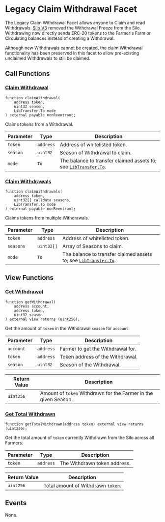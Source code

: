 # Legacy Claim Withdrawal Facet

The Legacy Claim Withdrawal Facet allows anyone to Claim and read Withdrawals. [Silo V3](https://bean.money/bip-36) removed the Withdrawal Freeze from the Silo. Withdrawing now directly sends ERC-20 tokens to the Farmer's Farm or Circulating balances instead of creating a Withdrawal.

Although new Withdrawals cannot be created, the claim Withdrawal functionality has been preserved in this facet to allow pre-existing unclaimed Withdrawals to still be claimed.

## Call Functions

### [Claim Withdrawal](https://github.com/BeanstalkFarms/Beanstalk/blob/master/protocol/contracts/beanstalk/silo/SiloFacet/LegacyClaimWithdrawalFacet.sol#L35)

```solidity
function claimWithdrawal(
    address token,
    uint32 season,
    LibTransfer.To mode
) external payable nonReentrant;
```

Claims tokens from a Withdrawal.

| Parameter | Type      | Description                                                                                             |
| --------- | --------- | ------------------------------------------------------------------------------------------------------- |
| `token`   | `address` | Address of whitelisted token.                                                                           |
| `season`  | `uint32`  | Season of Withdrawal to claim.                                                                          |
| `mode`    | `To`      | The balance to transfer claimed assets to; see [`LibTransfer.To`](../../overview/internal-balances.md). |

### [Claim Withdrawals](https://github.com/BeanstalkFarms/Beanstalk/blob/master/protocol/contracts/beanstalk/silo/SiloFacet/LegacyClaimWithdrawalFacet.sol#L50)

```solidity
function claimWithdrawals(
    address token,
    uint32[] calldata seasons,
    LibTransfer.To mode
) external payable nonReentrant;
```

Claims tokens from multiple Withdrawals.

| Parameter | Type       | Description                                                                                             |
| --------- | ---------- | ------------------------------------------------------------------------------------------------------- |
| `token`   | `address`  | Address of whitelisted token.                                                                           |
| `seasons` | `uint32[]` | Array of Seasons to claim.                                                                              |
| `mode`    | `To`       | The balance to transfer claimed assets to; see [`LibTransfer.To`](../../overview/internal-balances.md). |

## View Functions

### [Get Withdrawal](https://github.com/BeanstalkFarms/Beanstalk/blob/master/protocol/contracts/beanstalk/silo/SiloFacet/LegacyClaimWithdrawalFacet.sol#L66)

```solidity
function getWithdrawal(
    address account,
    address token,
    uint32 season
) external view returns (uint256);
```

Get the amount of `token` in the Withdrawal `season` for `account`.

| Parameter | Type      | Description                       |
| --------- | --------- | --------------------------------- |
| `account` | `address` | Farmer to get the Withdrawal for. |
| `token`   | `address` | Token address of the Withdrawal.  |
| `season`  | `uint32`  | Season of the Withdrawal.         |

| Return Value | Description                                                     |
| ------------ | --------------------------------------------------------------- |
| `uint256`    | Amount of `token` Withdrawn for the Farmer in the given Season. |

### [Get Total Withdrawn](https://github.com/BeanstalkFarms/Beanstalk/blob/master/protocol/contracts/beanstalk/silo/SiloFacet/LegacyClaimWithdrawalFacet.sol#L78)

```solidity
function getTotalWithdrawn(address token) external view returns (uint256);
```

Get the total amount of `token` currently Withdrawn from the Silo across all Farmers.

| Parameter | Type      | Description                  |
| --------- | --------- | ---------------------------- |
| `token`   | `address` | The Withdrawn token address. |

| Return Value | Description                        |
| ------------ | ---------------------------------- |
| `uint256`    | Total amount of Withdrawn `token`. |

## Events

None.
